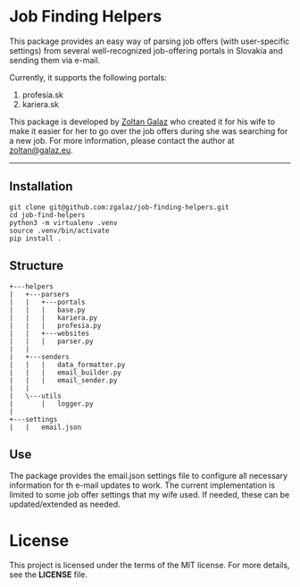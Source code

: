 # Job Finding Helpers
This package provides an easy way of parsing job offers (with user-specific settings) from several well-recognized 
job-offering portals in Slovakia and sending them via e-mail. 

Currently, it supports the following portals:
1. profesia.sk
2. kariera.sk

This package is developed by [Zoltan Galaz](http://zoltan.galaz.eu/) who created it for his wife to make it easier 
for her to go over the job offers during she was searching for a new job. For more information, please contact the 
author at <zoltan@galaz.eu>.

* * * * * * * * *

## Installation
```
git clone git@github.com:zgalaz/job-finding-helpers.git
cd job-find-helpers
python3 -m virtualenv .venv
source .venv/bin/activate
pip install .
```

## Structure
```
+---helpers
|   +---parsers
|   |   +---portals
|   |   |   base.py
|   |   |   kariera.py
|   |   |   profesia.py
|   |   +---websites
|   |   |   parser.py
|   |           
|   +---senders
|   |   |   data_formatter.py
|   |   |   email_builder.py
|   |   |   email_sender.py
|   |           
|   \---utils
|       |   logger.py
|
+---settings
|   |   email.json
```

## Use
The package provides the email.json settings file to configure all necessary information for th e-mail updates to 
work. The current implementation is limited to some job offer settings that my wife used. If needed, these can be 
updated/extended as needed.

# License
This project is licensed under the terms of the MIT license. For more details, see the **LICENSE** file.